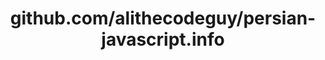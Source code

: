 ---
layout: post
title: github.com/alithecodeguy/persian-javascript.info
categories: link
tags: [انگلیسی, برنامه‌نویسی]
---